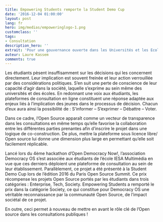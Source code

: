 ```yaml
---
title: Empowering Students remporte la Student Demo Cup
date: '2016-12-04 01:00:00'
layout: post
lang: fr
hero: img/medias/empoweringlogo-1.png
customclass: ''
tags:
- Consultation
description_hero: ''
extrait: 'Pour une gouvernance ouverte dans les Universités et les Ecoles '
auteur: Laure Kassem
comments: true
---
```

Les étudiants pèsent insuffisamment sur les décisions qui les concernent directement. Leur implication est souvent freinée et leur action verrouillée par des considérations politiques. S’en suit une perte de conscience de leur capacité d’agir dans la société, laquelle s’exprime au sein même des universités et des écoles. En redonnant une voix aux étudiants, les plateformes de consultation en ligne constituent une réponse adaptée aux enjeux liés à l’implication des jeunes dans le processus de décision. Chacun d’eux aura ainsi la possibilité de : S’informer – S’exprimer – Débattre – Voter.

Dans ce cadre, l’Open Source apparaît comme un vecteur de transparence dans les consultations en même temps qu’elle favorise la collaboration entre les différentes parties prenantes afin d’inscrire le projet dans une logique de co-construction. De plus, mettre la plateforme sous licence libre/ Open source lui donne une dimension plus large en permettant qu’elle soit facilement réplicable.

Lancé lors du 4ème hackathon d’Open Democracy Now!, l’association Democracy OS s’est associée aux étudiants de l’école IESA Multimédia en vue que ces derniers déploient une plateforme de consultation au sein de leur établissement. Parallèlement, ce projet a été présenté à la Student Demo Cup lors de l’édition 2016 du Paris Open Source Summit. Ce prix récompense les projets Open Source portés par les étudiants dans trois catégories : Enterprise, Tech, Society. Empowering Students a remporté le prix dans la catégorie Society, ce qui constitue pour Democracy OS une véritable reconnaissance par la communauté Open Source, de l’impact sociétal de ce projet.

En outre, ceci permet à nouveau de mettre en avant le rôle clé de l’Open source dans les consultations publiques !